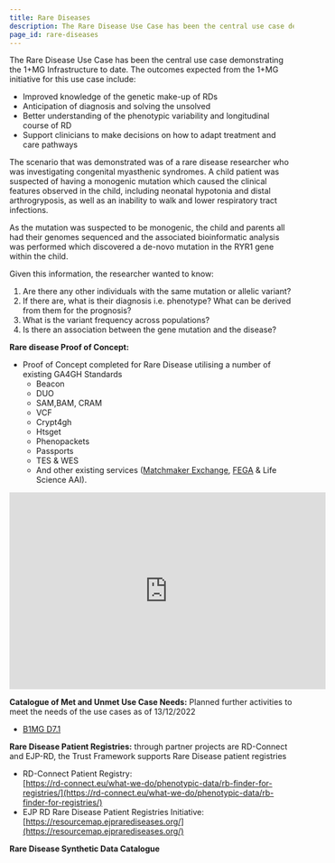 ```yaml
---
title: Rare Diseases
description: The Rare Disease Use Case has been the central use case demonstrating the 1+MG Infrastructure to date.
page_id: rare-diseases
---
```


The Rare Disease Use Case has been the central use case demonstrating the 1+MG Infrastructure to date. The outcomes expected from the 1+MG initiative for this use case include:

* Improved knowledge of the genetic make-up of RDs
* Anticipation of diagnosis and solving the unsolved
* Better understanding of the phenotypic variability and longitudinal course of RD
* Support clinicians to make decisions on how to adapt treatment and care pathways

The scenario that was demonstrated was of a rare disease researcher who was investigating congenital myasthenic syndromes. A child patient was suspected of having a monogenic mutation which caused the clinical features observed in the child, including neonatal hypotonia and distal arthrogryposis, as well as an inability to walk and lower respiratory tract infections. 

As the mutation was suspected to be monogenic, the child and parents all had their genomes sequenced and the associated bioinformatic analysis was performed which discovered a de-novo mutation in the RYR1 gene within the child. 

Given this information, the researcher wanted to know:

1. Are there any other individuals with the same mutation or allelic variant?
1. If there are, what is their diagnosis i.e. phenotype? What can be derived from them for the prognosis?
1. What is the variant frequency across populations?
1. Is there an association between the gene mutation and the disease?

**Rare disease Proof of Concept:**

* Proof of Concept completed  for Rare Disease utilising a number of existing GA4GH Standards 
    * Beacon
    * DUO
    * SAM,BAM, CRAM
    * VCF
    * Crypt4gh
    * Htsget
    * Phenopackets
    * Passports
    * TES & WES
    * And other existing services ([Matchmaker Exchange](https://www.google.com/url?q=https://www.matchmakerexchange.org/&sa=D&source=docs&ust=1683152792348141&usg=AOvVaw3RIcM1F1ZWt44C73K7r7T5), [FEGA](https://www.google.com/url?q=https://ega-archive.org/federated/&sa=D&source=docs&ust=1683152792348999&usg=AOvVaw11Ros7TlK5qNCKDluMgrWq) & Life Science AAI).

<div class="videoWrapper">
    <iframe width="560" height="349" src="https://www.youtube.com/embed/6MtIJA4xXdU" frameborder="0" allowfullscreen></iframe>
</div>

**Catalogue of Met and Unmet Use Case Needs:** Planned further activities to meet the needs of the use cases as of 13/12/2022

* [B1MG D7.1](https://zenodo.org/record/7433377)

**Rare Disease Patient Registries:** through partner projects are RD-Connect and EJP-RD, the Trust Framework supports Rare Disease patient registries

* RD-Connect Patient Registry: <br>
[https://rd-connect.eu/what-we-do/phenotypic-data/rb-finder-for-registries/](https://rd-connect.eu/what-we-do/phenotypic-data/rb-finder-for-registries/)
* EJP RD Rare Disease Patient Registries Initiative:<br>
[https://resourcemap.ejprarediseases.org/](https://resourcemap.ejprarediseases.org/)

**Rare Disease Synthetic Data Catalogue**
